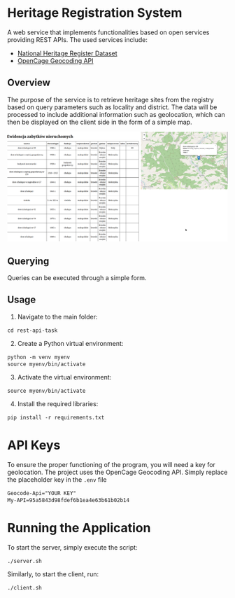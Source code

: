 # Heritage Registration System

A web service that implements functionalities based on open services providing REST APIs. The used services include:

- [National Heritage Register Dataset](https://dane.gov.pl/en/dataset/1130,rejestr-zabytkow-nieruchomych/resource/35929/table)
- [OpenCage Geocoding API](https://opencagedata.com/d)

## Overview

The purpose of the service is to retrieve heritage sites from the registry based on query parameters such as locality and district. The data will be processed to include additional information such as geolocation, which can then be displayed on the client side in the form of a simple map.

<img src="images/demo.png">

## Querying

Queries can be executed through a simple form.

## Usage

1. Navigate to the main folder:
```shell
cd rest-api-task
```

2. Create a Python virtual environment:
```shell
python -m venv myenv
source myenv/bin/activate
```

3. Activate the virtual environment:
```shell
source myenv/bin/activate
```

4. Install the required libraries:
``` shell
pip install -r requirements.txt
```

# API Keys
To ensure the proper functioning of the program, you will need a key for geolocation. The project uses the OpenCage Geocoding API. Simply replace the placeholder key in the `.env` file

```
Geocode-Api="YOUR KEY"
My-API=95a5843d98fdef6b1ea4e63b61b02b14
```

# Running the Application 
To start the server, simply execute the script:
```shell
./server.sh
```

Similarly, to start the client, run:
```shell
./client.sh
```
